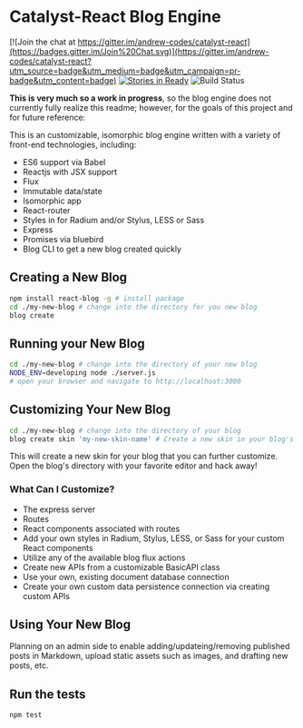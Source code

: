 Catalyst-React Blog Engine
==========================

[![Join the chat at https://gitter.im/andrew-codes/catalyst-react](https://badges.gitter.im/Join%20Chat.svg)](https://gitter.im/andrew-codes/catalyst-react?utm_source=badge&utm_medium=badge&utm_campaign=pr-badge&utm_content=badge) [![Stories in Ready](https://badge.waffle.io/andrew-codes/catalyst-react.png?label=ready&title=Ready)](https://waffle.io/andrew-codes/catalyst-react) ![Build Status](https://travis-ci.org/andrew-codes/catalyst-react.svg?branch=master)

**This is very much so a work in progress**, so the blog engine does not currently fully realize this readme; however, for the goals of this project and for future reference:

This is an customizable, isomorphic blog engine written with a variety of front-end technologies, including:

-	ES6 support via Babel
-	Reactjs with JSX support
-	Flux
-	Immutable data/state
-	Isomorphic app
-	React-router
-	Styles in for Radium and/or Stylus, LESS or Sass
-	Express
-	Promises via bluebird
-	Blog CLI to get a new blog created quickly

Creating a New Blog
-------------------

```bash
npm install react-blog -g # install package
cd ./my-new-blog # change into the directory for you new blog
blog create
```

Running your New Blog
---------------------

```bash
cd ./my-new-blog # change into the directory of your new blog
NODE_ENV=developing node ./server.js
# open your browser and navigate to http://localhost:3000
```

Customizing Your New Blog
-------------------------

```bash
cd ./my-new-blog # change into the directory of your blog
blog create skin 'my-new-skin-name' # Create a new skin in your blog's directory
```

This will create a new skin for your blog that you can further customize. Open the blog's directory with your favorite editor and hack away!

### What Can I Customize?

-	The express server
-	Routes
-	React components associated with routes
-	Add your own styles in Radium, Stylus, LESS, or Sass for your custom React components
-	Utilize any of the available blog flux actions
-	Create new APIs from a customizable BasicAPI class
-	Use your own, existing document database connection
-	Create your own custom data persistence connection via creating custom APIs

Using Your New Blog
-------------------

Planning on an admin side to enable adding/updateing/removing published posts in Markdown, upload static assets such as images, and drafting new posts, etc.

Run the tests
-------------

```bash
npm test
```
